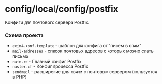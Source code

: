 # config/local/config/postfix

Конфиги для почтового сервера Postfix.

### Схема проекта
- `exim4.conf.template` - шаблон для конфига от "писем в спам"
- `mail-addresses` - список почтовых адресов с которых можно слать письма
- `nain.cf` - Главный конфиг Postfix
- `naster.cf` - Конфиг процесса Postfix
- `sendmail` - расширение для связи с почтовым сервером (пользуется в PHP)